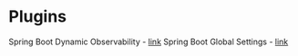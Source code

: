 # Plugins

Spring Boot Dynamic Observability - [link](spring-boot-dynamic-observability)
Spring Boot Global Settings - [link](spring-boot-global-settings)